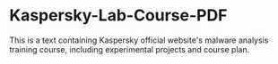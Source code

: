 # Kaspersky-Lab-Course-PDF
This is a text containing Kaspersky official website's malware analysis training course, including experimental projects and course plan.
